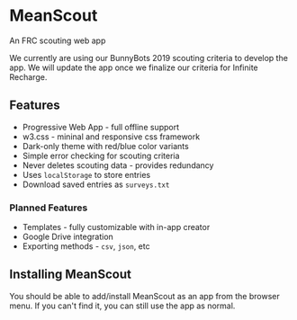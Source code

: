 # MeanScout
An FRC scouting web app

We currently are using our BunnyBots 2019 scouting criteria to develop the app. We will update the app once we finalize our criteria for Infinite Recharge.

## Features
- Progressive Web App - full offline support
- w3.css - mininal and responsive css framework
- Dark-only theme with red/blue color variants
- Simple error checking for scouting criteria
- Never deletes scouting data - provides redundancy
- Uses `localStorage` to store entries
- Download saved entries as `surveys.txt`

### Planned Features
- Templates - fully customizable with in-app creator
- Google Drive integration
- Exporting methods - `csv`, `json`, etc

## Installing MeanScout
You should be able to add/install MeanScout as an app from the browser menu.
If you can't find it, you can still use the app as normal.